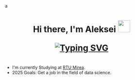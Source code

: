 a<h1 align="center">Hi there, I'm Aleksei</a> 
<img src="https://media4.giphy.com/media/v1.Y2lkPTc5MGI3NjExNXF6dHB1NjBuMGhxMXkyZzY1dXFyYm10ZnNldHB2c3ViZzB0bnZteSZlcD12MV9pbnRlcm5hbF9naWZfYnlfaWQmY3Q9cw/T5xJw3MlEZAQ3hyrct/giphy.gif" width="40"/>

[![Typing SVG](https://readme-typing-svg.herokuapp.com?color=%2336BCF7&lines=Data+science+student+from+Russia)](https://git.io/typing-svg)
# 
-  I'm currently Studying at [RTU Mirea](https://www.mirea.ru).
-  2025 Goals: Get a job in the field of data science.
<!--
**Aleksei-Ianin/Aleksei-Ianin** is a ✨ _special_ ✨ repository because its `README.md` (this file) appears on your GitHub profile.

Here are some ideas to get you started:

- 🔭 I’m currently working on ...
- 🌱 I’m currently learning ...
- 👯 I’m looking to collaborate on ...
- 🤔 I’m looking for help with ...
- 💬 Ask me about ...
- 📫 How to reach me: ...
- 😄 Pronouns: ...
- ⚡ Fun fact: ...
-->
